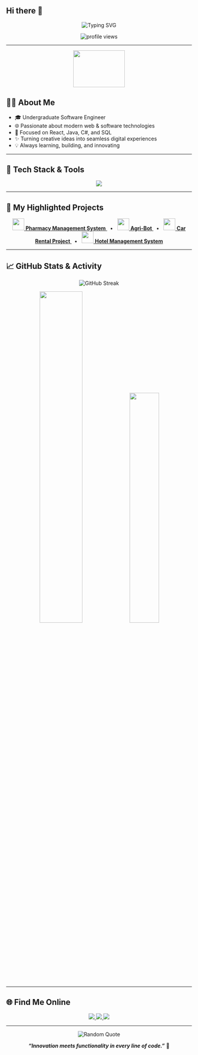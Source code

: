 ## Hi there 👋

<!-- Profile README for Mihiranga Rathnayake -->

<p align="center">
  <img src="https://readme-typing-svg.demolab.com?font=Fira+Code&size=32&duration=3000&pause=800&color=06C6D3&center=true&vCenter=true&width=650&lines=Hi%2C+I'm+Mihiranga+Rathnayake!;Undergraduate+Software+Engineer;React+%7C+Java+%7C+C%23+%7C+SQL;Crafting+Tomorrow's+Interfaces+Today+%F0%9F%9A%80" alt="Typing SVG" />
</p>

<div align="center">
  <img src="https://komarev.com/ghpvc/?username=MihirangaRathnayake&label=PROFILE+VIEWS&color=06C6D3&style=flat-square" alt="profile views"/>
</div>

---

<div align="center">
  <img src="https://media.giphy.com/media/du3J3cXyzhj75IOgvA/giphy.gif" width="140" height="100"/>
</div>

## 🧑‍💻 About Me

- 🎓 Undergraduate Software Engineer
- 🌐 Passionate about modern web & software technologies
- 🎯 Focused on React, Java, C#, and SQL
- ✨ Turning creative ideas into seamless digital experiences
- 💡 Always learning, building, and innovating

---

## 🚀 Tech Stack & Tools

<p align="center">
  <img src="https://skillicons.dev/icons?i=react,java,cs,postgresql,html,css,js,git,github,figma&perline=8" />
</p>

---

## 🌟 My Highlighted Projects

<p align="center">
  <a href="https://github.com/MihirangaRathnayake/pharmacy-management-system">
    <img src="https://img.icons8.com/color/48/pharmacy-shop.png" width="32"/> <b>Pharmacy Management System</b>
  </a> &nbsp; • &nbsp;
  <a href="https://github.com/MihirangaRathnayake/Agri-bot">
    <img src="https://img.icons8.com/color/48/robot-2.png" width="32"/> <b>Agri-Bot</b>
  </a> &nbsp; • &nbsp;
  <a href="https://github.com/MihirangaRathnayake/car-rental-project">
    <img src="https://img.icons8.com/color/48/car.png" width="32"/> <b>Car Rental Project</b>
  </a> &nbsp; • &nbsp;
  <a href="https://github.com/MihirangaRathnayake/hotel-management-system">
    <img src="https://img.icons8.com/color/48/hotel.png" width="32"/> <b>Hotel Management System</b>
  </a>
</p>

---

## 📈 GitHub Stats & Activity

<p align="center">
  <img src="https://github-readme-streak-stats.herokuapp.com?user=MihirangaRathnayake&theme=react&date_format=M%20j%5B%2C%20Y%5D" alt="GitHub Streak" />
</p>
<p align="center">
  <img src="https://github-readme-stats.vercel.app/api?username=MihirangaRathnayake&show_icons=true&theme=react&hide_border=true" width="48%">
  <img src="https://github-readme-stats.vercel.app/api/top-langs/?username=MihirangaRathnayake&layout=compact&theme=react&hide_border=true" width="40%">
</p>

---

## 🌐 Find Me Online

<p align="center">
  <a href="https://linkedin.com/in/mihiranga-rathnayake-06a911302" target="_blank">
    <img src="https://img.shields.io/badge/LinkedIn-06C6D3?style=for-the-badge&logo=linkedin&logoColor=white"/>
  </a>
  <a href="mailto:mihirangarathnayake2006@gmail.com">
    <img src="https://img.shields.io/badge/Gmail-FF4C60?style=for-the-badge&logo=gmail&logoColor=white"/>
  </a>
  <a href="https://my-portfolio-nvl9h.sevalla.app/homepage-creative-technologist-portfolio-](https://my-portfolio-nvl9h.sevalla.app/homepage-creative-technologist-portfolio" target="_blank">
    <img src="https://img.shields.io/badge/Portfolio-00BFAE?style=for-the-badge&logo=internet-explorer&logoColor=white"/>
  </a>
</p>

---

<p align="center">
  <img src="https://quotes-github-readme.vercel.app/api?type=horizontal&theme=merko" alt="Random Quote" />
</p>

<p align="center">
  <b><i>“Innovation meets functionality in every line of code.”</i></b> 🚀
</p>
